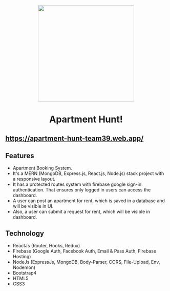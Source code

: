 <p align="center"><a href="#" ><img src="https://i.ibb.co/Y74tKds/lz1cf2chf.png" width="300"></a></p>
 <h1 align="center">Apartment Hunt!</h1>
 
 ## https://apartment-hunt-team39.web.app/

## Features
   - Apartment Booking System.
   - It's a MERN (MongoDB, Express.js, React.js, Node.js) stack project with a responsive layout.
   - It has a protected routes system with firebase google sign-in authentication. That ensures only logged in users can access the dashboard.
   - A user can post an apartment for rent, which is saved in a database and will be visible in UI.
   - Also, a user can submit a request for rent, which will be visible in dashboard.
## Technology
   - ReactJs (Router, Hooks, Redux)
   - Firebase (Google Auth, Facebook Auth, Email & Pass Auth, Firebase Hosting)
   - NodeJs (ExpressJs, MongoDB, Body-Parser, CORS, File-Upload, Env, Nodemon)
   - Bootstrap4
   - HTML5 
   - CSS3
